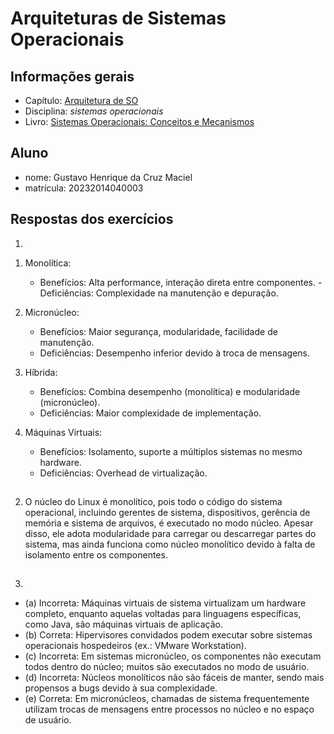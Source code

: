 # Arquiteturas de Sistemas Operacionais

## Informações gerais

- Capítulo: [Arquitetura de SO](https://wiki.inf.ufpr.br/maziero/lib/exe/fetch.php?media=socm:socm-03.pdf)
- Disciplina: *sistemas operacionais*
- Livro: [Sistemas Operacionais: Conceitos e Mecanismos](https://wiki.inf.ufpr.br/maziero/doku.php?id=socm:start)

## Aluno

- nome: Gustavo Henrique da Cruz Maciel
- matrícula: 20232014040003

## Respostas dos exercícios
1)
1. Monolítica:
     - Benefícios: Alta performance, interação direta entre componentes.
     -Deficiências: Complexidade na manutenção e depuração.

2. Micronúcleo:
     - Benefícios: Maior segurança, modularidade, facilidade de manutenção.
     - Deficiências: Desempenho inferior devido à troca de mensagens.
 
3. Híbrida:
     - Benefícios: Combina desempenho (monolítica) e modularidade (micronúcleo).
     - Deficiências: Maior complexidade de implementação.
   
4. Máquinas Virtuais:
     - Benefícios: Isolamento, suporte a múltiplos sistemas no mesmo hardware.
     - Deficiências: Overhead de virtualização.

##
2) O núcleo do Linux é monolítico, pois todo o código do sistema operacional, incluindo gerentes de sistema, dispositivos, gerência de memória e sistema de arquivos, é executado no modo núcleo. Apesar disso, ele adota modularidade para carregar ou descarregar partes do sistema, mas ainda funciona como núcleo monolítico devido à falta de isolamento entre os componentes.

##
3)
- (a) Incorreta: Máquinas virtuais de sistema virtualizam um hardware completo, enquanto aquelas voltadas para linguagens específicas, como Java, são máquinas virtuais de aplicação.
- (b) Correta: Hipervisores convidados podem executar sobre sistemas operacionais hospedeiros (ex.: VMware Workstation).
- (c) Incorreta: Em sistemas micronúcleo, os componentes não executam todos dentro do núcleo; muitos são executados no modo de usuário.
- (d) Incorreta: Núcleos monolíticos não são fáceis de manter, sendo mais propensos a bugs devido à sua complexidade.
- (e) Correta: Em micronúcleos, chamadas de sistema frequentemente utilizam trocas de mensagens entre processos no núcleo e no espaço de usuário.

##
